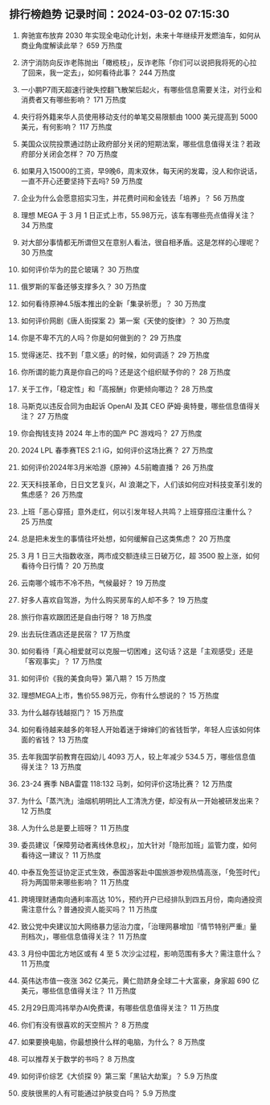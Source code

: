 
## 排行榜趋势 记录时间：2024-03-02 07:15:30
  
  1. 奔驰宣布放弃 2030 年实现全电动化计划，未来十年继续开发燃油车，如何从商业角度解读此举？ 659 万热度
    
  2. 济宁消防向反诈老陈抛出「橄榄枝」，反诈老陈「你们可以说把我将死的心拉了回来，我一定去」，如何看待此事？ 244 万热度
    
  3. 一小鹏P7雨天超速行驶失控翻飞散架后起火，有哪些信息需要关注，对行业和消费者又有哪些影响？ 171 万热度
    
  4. 央行将外籍来华人员使用移动支付的单笔交易限额由 1000 美元提高到 5000 美元，有何影响？ 117 万热度
    
  5. 美国众议院投票通过防止政府部分关闭的短期法案，哪些信息值得关注？若政府部分关闭会怎样？ 70 万热度
    
  6. 如果月入15000的工资，早9晚6，周末双休，每天闲的发霉，没人和你说话，一直不开心还要坚持下去吗? 59 万热度
    
  7. 企业为什么会愿意招实习生，并花费时间和金钱去「培养」？ 56 万热度
    
  8. 理想 MEGA 于 3 月 1 日正式上市，55.98万元，该车有哪些亮点值得关注？ 34 万热度
    
  9. 对大部分事情都无所谓但又在意别人看法，很自相矛盾。这是怎样的心理呢？ 30 万热度
    
  10. 如何评价华为的昆仑玻璃？ 30 万热度
    
  11. 俄罗斯的军备还够支撑多久？ 30 万热度
    
  12. 如何看待原神4.5版本推出的全新「集录祈愿」？ 30 万热度
    
  13. 如何评价网剧《唐人街探案 2》第一案《天使的旋律》？ 30 万热度
    
  14. 你是不卑不亢的人吗？你是如何做到的？ 29 万热度
    
  15. 觉得迷茫、找不到「意义感」的时候，如何调适？ 29 万热度
    
  16. 你所谓的能力真是你自己的吗？还是这个组织赋予你的？ 28 万热度
    
  17. 关于工作，「稳定性」和「高报酬」你更倾向哪边？ 28 万热度
    
  18. 马斯克以违反合同为由起诉 OpenAI 及其 CEO 萨姆·奥特曼，哪些信息值得关注？ 27 万热度
    
  19. 你会掏钱支持 2024 年上市的国产 PC 游戏吗？ 27 万热度
    
  20. 2024 LPL 春季赛TES 2:1 iG，如何评价这场比赛？ 27 万热度
    
  21. 如何评价2024年3月米哈游《原神》4.5前瞻直播？ 26 万热度
    
  22. 天天科技革命，日日文艺复兴，AI 浪潮之下，人们该如何应对科技变革引发的焦虑感？ 26 万热度
    
  23. 上班「恶心穿搭」意外走红，何以引发年轻人共鸣？上班穿搭应注重什么？ 25 万热度
    
  24. 总是把未发生的事情往坏处想，如何缓解自己这类焦虑？ 20 万热度
    
  25. 3 月 1 日三大指数收涨，两市成交额连续三日破万亿，超 3500 股上涨，如何看待今日行情？ 20 万热度
    
  26. 云南哪个城市不冷不热，气候最好？ 19 万热度
    
  27. 好多人喜欢自驾游，为什么购买房车的人却不多？ 19 万热度
    
  28. 旅行你喜欢跟团还是自由行呀？ 18 万热度
    
  29. 出去玩住酒店还是民宿？ 17 万热度
    
  30. 如何看待「真心相爱就可以克服一切困难」这句话？这是「主观感受」还是「客观事实」？ 17 万热度
    
  31. 如何评价《我的美食向导》第八期？ 15 万热度
    
  32. 理想MEGA上市，售价55.98万元，你有什么想说的？ 15 万热度
    
  33. 为什么越存钱越抠门？ 15 万热度
    
  34. 如何看待越来越多的年轻人开始着迷于婶婶们的省钱哲学，年轻人应该如何体面的省钱？ 13 万热度
    
  35. 去年我国学前教育在园幼儿 4093 万人，较上年减少 534.5 万，哪些信息值得关注？ 13 万热度
    
  36. 23-24 赛季 NBA雷霆 118:132 马刺，如何评价这场比赛？ 12 万热度
    
  37. 为什么「蒸汽洗」油烟机明明比人工清洗方便，却没有从一开始被研发出来？ 12 万热度
    
  38. 人为什么总是要上班呀？ 11 万热度
    
  39. 委员建议「保障劳动者离线休息权」，加大针对「隐形加班」监管力度，如何看待这一建议？ 11 万热度
    
  40. 中泰互免签证协定正式生效，泰国游客赴中国旅游参观热情高涨，「免签时代」将为两国带来哪些影响？ 11 万热度
    
  41. 跨境理财通南向通利率高达 10%，预约开户已经排队到四五月份，南向通投资需注意什么？普通投资人能买吗？ 11 万热度
    
  42. 致公党中央建议加大网络暴力惩治力度，「治理网暴增加『情节特别严重』量刑档次」，哪些信息值得关注？ 11 万热度
    
  43. 3 月份中国北方地区或有 4 至 5 次沙尘过程，影响范围有多大？需注意什么？ 11 万热度
    
  44. 英伟达市值一夜涨 362 亿美元，黄仁勋跻身全球二十大富豪，身家超 690 亿美元，哪些信息值得关注？ 11 万热度
    
  45. 2月29日周鸿祎举办AI免费课，有哪些信息值得关注？ 11 万热度
    
  46. 你们有没有很喜欢的天空照片？ 8 万热度
    
  47. 如果要换电脑，你最想换什么样的电脑，为什么？ 8 万热度
    
  48. 可以推荐关于数学的书吗？ 8 万热度
    
  49. 如何评价综艺《大侦探 9》第三案「黑钻大劫案」？ 5.9 万热度
    
  50. 皮肤很黑的人有可能通过护肤变白吗？ 5.9 万热度
    